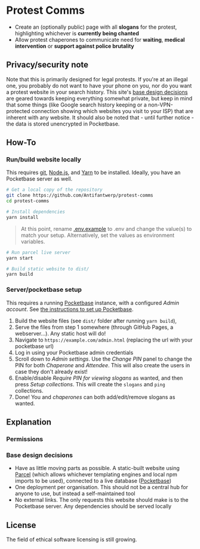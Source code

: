 # Protest Comms

- Create an (optionally public) page with all **slogans** for the protest, highlighting whichever is **currently being chanted**
- Allow protest chaperones to communicate need for **waiting**, **medical intervention** or **support against police brutality**

## Privacy/security note
Note that this is primarily designed for legal protests. If you're at an illegal one, you probably do not want to have your phone on you, nor do you want a protest website in your search history. This site's [base design decisions](#base-design-decisions) are geared towards keeping everything somewhat private, but keep in mind that some things (like Google search history keeping or a non-VPN-protected connection showing which websites you visit to your ISP) that are inherent with any website. It should also be noted that - until further notice - the data is stored unencrypted in Pocketbase.

## How-To
### Run/build website locally
This requires [git](https://git-scm.com/), [Node.js](https://nodejs.org/), and [Yarn](https://yarnpkg.com/getting-started/install) to be installed. Ideally, you have an Pocketbase server as well.

```bash
# Get a local copy of the repository
git clone https://github.com/Antifantwerp/protest-comms
cd protest-comms

# Install dependencies
yarn install
```

> At this point, rename [.env.example](.env.example) to .env and change the value(s) to match your setup.
> Alternatively, set the values as environment variables.

```bash
# Run parcel live server
yarn start

# Build static website to dist/
yarn build 
```

### Server/pocketbase setup
This requires a running [Pocketbase](https://pocketbase.io/) instance, with a configured *Admin account*.
See [the instructions to set up Pocketbase](https://pocketbase.io/docs/).

1. Build the website files (see `dist/` folder after running `yarn build`),
2. Serve the files from step 1 somewhere (through GitHub Pages, a webserver...). Any static host will do!
3. Navigate to `https://example.com/admin.html` (replacing the url with your pocketbase url)
4. Log in using your Pocketbase admin credentials
5. Scroll down to *Admin settings*. Use the *Change PIN* panel to change the PIN for both *Chaperone* and *Attendee*. This will also create the users in case they don't already exist!
6. Enable/disable *Require PIN for viewing slogans* as wanted, and then press *Setup collections*. This will create the `slogans` and `ping` collections.
7. Done! You and *chaperones* can both add/edit/remove slogans as wanted.

## Explanation
### Permissions


### Base design decisions
- Have as little moving parts as possible. A static-built website using [Parcel](https://parceljs.org/) (which allows whichever templating engines and local npm imports to be used), connected to a live database ([Pocketbase](https://pocketbase.io/))
- One deployment per organisation. This should not be a central hub for anyone to use, but instead a self-maintained tool
- No external links. The only requests this website should make is to the Pocketbase server. Any dependencies should be served locally


## License
The field of ethical software licensing is still growing. 


